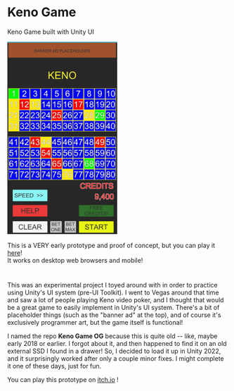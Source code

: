 # Keno Game

Keno Game built with Unity UI

<img src="./Screenshots/keno-game-screenshot-01.png" width=250/>

This is a VERY early prototype and proof of concept, but you can play it [here](https://rskala.itch.io/keno?secret=QaCAi6HpFPCFKl7rWrEj2NSc)! <br>
It works on desktop web browsers and mobile!

#

This was an experimental project I toyed around with in order to practice using Unity's UI system (pre-UI Toolkit). I went to Vegas around that time and saw a lot of people playing Keno video poker, and I thought that would be a great game to easily implement in Unity's UI system. There's a bit of placeholder things (such as the "banner ad" at the top), and of course it's exclusively programmer art, but the game itself is functional! 

I named the repo **Keno Game OG** because this is quite old -- like, maybe early 2018 or earlier. I forgot about it, and then happened to find it on an old external SSD I found in a drawer! So, I decided to load it up in Unity 2022, and it surprisingly worked after only a couple minor fixes. I might complete it one of these days, just for fun. 

You can play this prototype on [itch.io](https://rskala.itch.io/keno?secret=QaCAi6HpFPCFKl7rWrEj2NSc) !



#



